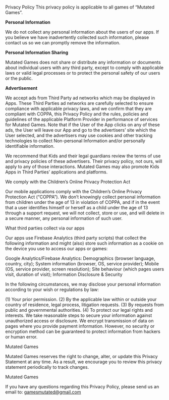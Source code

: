 ### 
Privacy Policy
This privacy policy is applicable to all games of “Mutated Games”.

**Personal Information**

We do not collect any personal information about the users of our apps.
If you believe we have inadvertently collected such information, please contact us so we can promptly remove the information.

**Personal Information Sharing**

Mutated Games does not share or distribute any information or documents about individual users with any third party, except to comply with applicable laws or valid legal processes or to protect the personal safety of our users or the public.

**Advertisement**

We accept ads from Third Party ad networks which may be displayed in Apps. These Third Parties ad networks are carefully selected to ensure compliance with applicable privacy laws, and we confirm that they are compliant with COPPA, this Privacy Policy and the rules, policies and guidelines of the applicable Platform Provider in performance of services for Mutated Games. Note that if the User of the App clicks on any of these ads, the User will leave our App and go to the advertisers’ site which the User selected, and the advertisers may use cookies and other tracking technologies to collect Non-personal Information and/or personally identifiable information.

We recommend that Kids and their legal guardians review the terms of use and privacy policies of these advertisers. Their privacy policy, not ours, will apply to any of those interactions. Mutated Games may also promote Kids Apps in Third Parties’ applications and platforms.

We comply with the Children’s Online Privacy Protection Act

Our mobile applications comply with the Children’s Online Privacy Protection Act (“COPPA”). We don’t knowingly collect personal information from children under the age of 13 in violation of COPPA, and if in the event that a user identifies himself or herself as a child under the age of 13 through a support request, we will not collect, store or use, and will delete in a secure manner, any personal information of such user.

What third parties collect via our apps

Our apps use Firebase Analytics (third party scripts) that collect the following information and might (also) store such information as a cookie on the device you use to access our apps or games:

Google Analytics/Firebase Analytics:
Demographics (browser language, country, city);
System information (browser, OS, service provider);
Mobile (OS, service provider, screen resolution);
Site behaviour (which pages users visit, duration of visit);
Information Disclosure & Security

In the following circumstances, we may disclose your personal information according to your wish or regulations by law:

(1) Your prior permission.
(2) By the applicable law within or outside your country of residence, legal process, litigation requests.
(3) By requests from public and governmental authorities.
(4) To protect our legal rights and interests. We take reasonable steps to secure your information against unauthorized access or disclosure. We encrypt transmission of data on pages where you provide payment information. However, no security or encryption method can be guaranteed to protect information from hackers or human error.

Mutated Games

Mutated Games reserves the right to change, alter, or update this Privacy Statement at any time. As a result, we encourage you to review this privacy statement periodically to track changes.

Mutated Games

If you have any questions regarding this Privacy Policy, please send us an email to: gamesmutated@gmail.com

<!--
**MUTATEDGAME/MUTATEDGAME** is a ✨ _special_ ✨ repository because its `README.md` (this file) appears on your GitHub profile.

Here are some ideas to get you started:

- 🔭 I’m currently working on ...
- 🌱 I’m currently learning ...
- 👯 I’m looking to collaborate on ...
- 🤔 I’m looking for help with ...
- 💬 Ask me about ...
- 📫 How to reach me: ...
- 😄 Pronouns: ...
- ⚡ Fun fact: ...
-->
